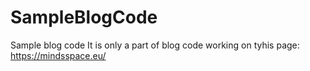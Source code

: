 # SampleBlogCode
Sample blog code 
It is only a part of blog code working on tyhis page: https://mindsspace.eu/

